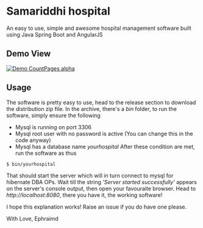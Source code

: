 # Samariddhi hospital
An easy to use, simple and awesome hospital management software built using Java Spring Boot and AngularJS

## Demo View
[![Demo CountPages alpha](https://j.gifs.com/2x0NYW.gif)](https://www.youtube.com/watch?v=DgwLARbsPxw)

## Usage
The software is pretty easy to use, head to the release section to download the distribution zip file.
In the archive, there's a *bin* folder, to run the software, simply ensure the following
- Mysql is running on port 3306
- Mysql root user with no password is active (You can change this in the code anyway)
- Mysql has a database name _yourhospital_
After these condition are met, run the software as thus
```shell
$ bin/yourhospital
```
That should start the server which will in turn connect to mysql for hibernate DBA OPs.
Wait till the string _'Server started successfully'_ appears on the server's console output, then open your favouraite browser.
Head to *http://localhost:8080*, there you have it, the working software! 

I hope this explanation works! Raise an issue if you do have one please.

With Love, Ephraimd

